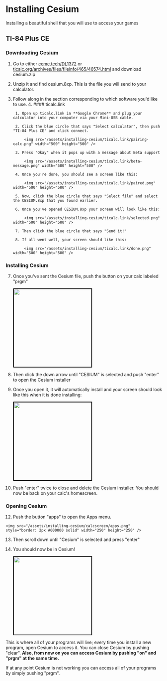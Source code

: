 # Installing Cesium

Installing a beautiful shell that you will use to access your games

## TI-84 Plus CE

### Downloading Cesium
1. Go to either [ceme.tech/DL1372](http://ceme.tech/DL1372) or [ticalc.org/archives/files/fileinfo/465/46574.html](https://www.ticalc.org/archives/files/fileinfo/465/46574.html) and download cesium.zip 
2. Unzip it and find cesium.8xp. This is the file you will send to your calculator.
3. Follow along in the section corresponding to which software you'd like to use.
    4. #### ticalc.link
    
		1. Open up ticalc.link in **Google Chrome** and plug your calculator into your computer via your Mini-USB cable.
	
		2. Click the blue circle that says "Select calculator", then push "TI-84 Plus CE" and click connect.
	
			<img src="/assets/installing-cesium/ticalc.link/pairing-calc.png" width="500" height="500" />
	
		3. Press "Okay" when it pops up with a message about Beta support

			<img src="/assets/installing-cesium/ticalc.link/beta-message.png" width="500" height="500" />

		4. Once you're done, you should see a screen like this:

			<img src="/assets/installing-cesium/ticalc.link/paired.png" width="500" height="500" />

		5. Now, click the blue circle that says "Select file" and select the CESIUM.8xp that you found earlier. 

		6. Once you've opened CESIUM.8xp your screen will look like this:

			<img src="/assets/installing-cesium/ticalc.link/selected.png" width="500" height="500" />

		7. Then click the blue circle that says "Send it!"

		8. If all went well, your screen should like this:

			<img src="/assets/installing-cesium/ticalc.link/done.png" width="500" height="500" />
    
### Installing Cesium

7. Once you've sent the Cesium file, push the button on your calc labeled "prgm"

	<img src="/assets/installing-cesium/calcscreen/prgm-1.png" style="border: 2px #000000 solid" width="250" height="250" />

8. Then click the down arrow until "CESIUM" is selected and push "enter" to open the Cesium installer
9. Once you open it, it will automatically install and your screen should look like this when it is done installing:

	<img src="/assets/installing-cesium/calcscreen/cesium-installer.png" style="border: 2px #000000 solid" width="250" height="250" />
	
10. Push "enter" twice to close and delete the Cesium installer. You should now be back on your calc's homescreen.


### Opening Cesium

12.  Push the button "apps" to open the Apps menu.
	
  	<img src="/assets/installing-cesium/calcscreen/apps.png" style="border: 2px #000000 solid" width="250" height="250" />
	
13. Then scroll down until "Cesium" is selected and press "enter"
14. You should now be in Cesium!

	<img src="/assets/installing-cesium/calcscreen/cesium.png" style="border: 2px #000000 solid" width="250" height="250" />
	
This is where all of your programs will live; every time you install a new program, open Cesium to access it. You can close Cesium by pushing "clear". 
**Also, from now on you can access Cesium by pushing "on" and "prgm" at the same time.**

If at any point Cesium is not working you can access all of your programs by simply pushing "prgm".
